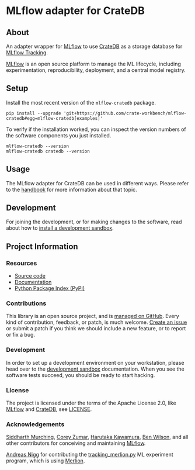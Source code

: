 # MLflow adapter for CrateDB


## About

An adapter wrapper for [MLflow] to use [CrateDB] as a storage database
for [MLflow Tracking].

[MLflow] is an open source platform to manage the ML lifecycle, including
experimentation, reproducibility, deployment, and a central model registry.

## Setup

Install the most recent version of the `mlflow-cratedb` package.
```shell
pip install --upgrade 'git+https://github.com/crate-workbench/mlflow-cratedb#egg=mlflow-cratedb[examples]'
```

To verify if the installation worked, you can inspect the version numbers
of the software components you just installed.
```shell
mlflow-cratedb --version
mlflow-cratedb cratedb --version
```


## Usage

The MLflow adapter for CrateDB can be used in different ways. Please refer
to the [handbook](./docs/handbook.md) for more information about that topic.


## Development

For joining the development, or for making changes to the software, read about
how to [install a development sandbox](./docs/development.md).


## Project Information

### Resources
- [Source code](https://github.com/crate-workbench/mlflow-cratedb)
- [Documentation](https://github.com/crate-workbench/mlflow-cratedb/tree/main/docs)
- [Python Package Index (PyPI)](https://pypi.org/project/mlflow-cratedb/)

### Contributions

This library is an open source project, and is [managed on GitHub].
Every kind of contribution, feedback, or patch, is much welcome. [Create an
issue] or submit a patch if you think we should include a new feature, or to
report or fix a bug.

### Development
In order to set up a development environment on your workstation, please head
over to the [development sandbox] documentation. When you see the software
tests succeed, you should be ready to start hacking.

### License
The project is licensed under the terms of the Apache License 2.0, like [MLflow]
and [CrateDB], see [LICENSE].

### Acknowledgements

[Siddharth Murching], [Corey Zumar], [Harutaka Kawamura], [Ben Wilson], and
all other contributors for conceiving and maintaining [MLflow].

[Andreas Nigg] for contributing the [tracking_merlion.py](./examples/tracking_merlion.py)
ML experiment program, which is using [Merlion].


[Andreas Nigg]: https://github.com/andnig
[Ben Wilson]: https://github.com/BenWilson2
[Corey Zumar]: https://github.com/dbczumar
[CrateDB]: https://github.com/crate/crate
[CrateDB Cloud]: https://console.cratedb.cloud/
[Create an issue]: https://github.com/crate-workbench/mlflow-cratedb/issues
[development sandbox]: https://github.com/crate-workbench/mlflow-cratedb/blob/main/docs/development.md
[Harutaka Kawamura]: https://github.com/harupy
[LICENSE]: https://github.com/crate-workbench/mlflow-cratedb/blob/main/LICENSE
[managed on GitHub]: https://github.com/crate-workbench/mlflow-cratedb
[Merlion]: https://github.com/salesforce/Merlion
[MLflow]: https://mlflow.org/
[MLflow Tracking]: https://mlflow.org/docs/latest/tracking.html
[Siddharth Murching]: https://github.com/smurching
